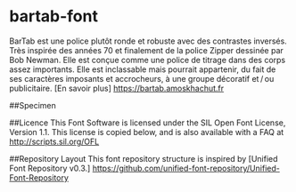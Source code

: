 # bartab-font
BarTab est une police plutôt ronde et robuste avec des contrastes inversés. Très inspirée des années 70 et finalement de la police Zipper dessinée par Bob Newman. Elle est conçue comme une police de titrage dans des corps assez importants. Elle est inclassable mais pourrait appartenir, du fait de ses caractères imposants et accrocheurs, à une groupe décoratif et / ou publicitaire. [En savoir plus] https://bartab.amoskhachut.fr

##Specimen

##Licence
This Font Software is licensed under the SIL Open Font License, Version 1.1.  This license is copied below, and is also available with a FAQ at http://scripts.sil.org/OFL

##Repository Layout
This font repository structure is inspired by [Unified Font Repository v0.3.] https://github.com/unified-font-repository/Unified-Font-Repository
